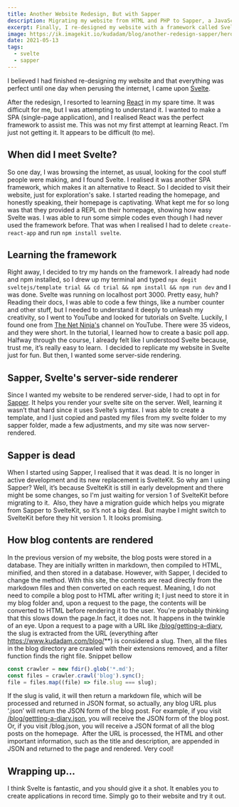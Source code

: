 ```yaml
---
title: Another Website Redesign, But with Sapper
description: Migrating my website from HTML and PHP to Sapper, a JavaScript framework for building web apps
excerpt: Finally, I re-designed my website with a framework called Svelte
image: https://ik.imagekit.io/kudadam/blog/another-redesign-sapper/hero
date: 2021-05-13
tags:
  - svelte
  - sapper
---
```


I believed I had finished re-designing my website and that everything was perfect until one day when perusing the internet, I came upon [Svelte](https://svelte.dev/).

After the redesign, I resorted to learning [React](https://reactjs.org/) in my spare time. It was difficult for me, but I was attempting to understand it. I wanted to make a SPA (single-page application), and I realised React was the perfect framework to assist me. This was not my first attempt at learning React. I’m just not getting it. It appears to be difficult (to me).

## When did I meet Svelte?

So one day, I was browsing the internet, as usual, looking for the cool stuff people were making, and I found Svelte. I realised it was another SPA framework, which makes it an alternative to React. So I decided to visit their website, just for exploration's sake.
I started reading the homepage, and honestly speaking, their homepage is captivating.
What kept me for so long was that they provided a REPL on their homepage, showing how easy Svelte was. I was able to run some simple codes even though I had never used the framework before. That was when I realised I had to delete `create-react-app` and run `npm install svelte`.

## Learning the framework

Right away, I decided to try my hands on the framework. I already had node and npm installed, so I drew up my terminal and typed `npx degit sveltejs/template trial && cd trial && npm install && npm run dev` and I was done. Svelte was running on localhost port 3000. Pretty easy, huh? 
Reading their docs, I was able to code a few things, like a number counter and other stuff, but I needed to understand it deeply to unleash my creativity, so I went to YouTube and looked for tutorials on Svelte. Luckily, I found one from [The Net Ninja's](https://netninja.dev/) channel on YouTube. There were 35 videos, and they were short. In the tutorial, I learned how to create a basic poll app. Halfway through the course, I already felt like I understood Svelte because, trust me, it’s really easy to learn. 
I decided to replicate my website in Svelte just for fun. But then, I wanted some server-side rendering.

## Sapper, Svelte's server-side renderer

Since I wanted my website to be rendered server-side, I had to opt in for [Sapper](https://github.com/sveltejs/sapper). It helps you render your svelte site on the server. Well, learning it wasn’t that hard since it uses Svelte’s syntax. I was able to create a template, and I just copied and pasted my files from my svelte folder to my sapper folder, made a few adjustments, and my site was now server-rendered.

## Sapper is dead

When I started using Sapper, I realised that it was dead. It is no longer in active development and its new replacement is SvelteKit. So why am I using Sapper? Well, it’s because SvelteKit is still in early development and there might be some changes, so I'm just waiting for version 1 of SvelteKit before migrating to it. 
Also, they have a migration guide which helps you migrate from Sapper to SvelteKit, so it’s not a big deal. But maybe I might switch to SvelteKit before they hit version 1. It looks promising.

## How blog contents are rendered

In the previous version of my website, the blog posts were stored in a database. They are initially written in markdown, then compiled to HTML, minified, and then stored in a database. However, with Sapper, I decided to change the method. With this site, the contents are read directly from the markdown files and then converted on each request. Meaning, I do not need to compile a blog post to HTML after writing it; I just need to store it in my blog folder and, upon a request to the page, the contents will be converted to HTML before rendering it to the user. You're probably thinking that this slows down the page.In fact, it does not. It happens in the twinkle of an eye.
Upon a request to a page with a URL like [/blog/getting-a-diary](/blog/getting-a-diary), the slug is extracted from the URL (everything after https://www.kudadam.com/blog/**) is considered a slug. Then, all the files in the blog directory are crawled with their extensions removed, and a filter function finds the right file. Snippet bellow

```js
const crawler = new fdir().glob('*.md');
const files = crawler.crawl('blog').sync();
file = files.map((file) => file.slug === slug);
```

If the slug is valid, it will then return a markdown file, which will be processed and returned in JSON format, so actually, any blog URL plus ‘.json’ will return the JSON form of the blog post. For example, if you visit [/blog/gettting-a-diary.json](https://www.kudadam.com/blog/gettting-a-diary.json), you will receive the JSON form of the blog post. Or, if you visit /blog.json, you will receive a JSON format of all the blog posts on the homepage. 
After the URL is processed, the HTML and other important information, such as the title and description, are appended in JSON and returned to the page and rendered. Very cool!

## Wrapping up...

I think Svelte is fantastic, and you should give it a shot. It enables you to create applications in record time. Simply go to their website and try it out.
